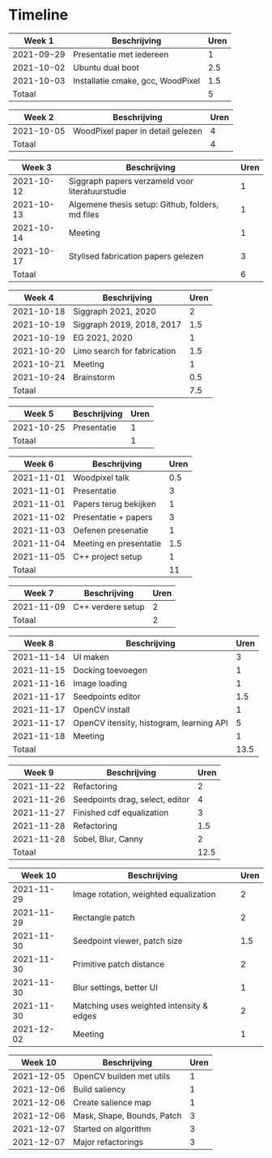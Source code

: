# Timeline

| Week 1     | Beschrijving                      | Uren |
| ---------- | --------------------------------- | ---- |
| 2021-09-29 | Presentatie met iedereen          | 1    |
| 2021-10-02 | Ubuntu dual boot                  | 2.5  |
| 2021-10-03 | Installatie cmake, gcc, WoodPixel | 1.5  |
| Totaal     |                                   | 5    |

| Week 2     | Beschrijving                      | Uren |
| ---------- | --------------------------------- | ---- |
| 2021-10-05 | WoodPixel paper in detail gelezen | 4    |
| Totaal     |                                   | 4    |

| Week 3     | Beschrijving                                     | Uren |
| ---------- | ------------------------------------------------ | ---- |
| 2021-10-12 | Siggraph papers verzameld voor literatuurstudie  | 1    |
| 2021-10-13 | Algemene thesis setup: Github, folders, md files | 1    |
| 2021-10-14 | Meeting                                          | 1    |
| 2021-10-17 | Stylised fabrication papers gelezen              | 3    |
| Totaal     |                                                  | 6    |

| Week 4     | Beschrijving                | Uren |
| ---------- | --------------------------- | ---- |
| 2021-10-18 | Siggraph 2021, 2020         | 2    |
| 2021-10-19 | Siggraph 2019, 2018, 2017   | 1.5  |
| 2021-10-19 | EG 2021, 2020               | 1    |
| 2021-10-20 | Limo search for fabrication | 1.5  |
| 2021-10-21 | Meeting                     | 1    |
| 2021-10-24 | Brainstorm                  | 0.5  |
| Totaal     |                             | 7.5  | 

| Week 5     | Beschrijving | Uren |
| ---------- | ------------ | ---- |
| 2021-10-25 | Presentatie  | 1    |
| Totaal     |              | 1    |  

| Week 6     | Beschrijving           | Uren |
| ---------- | ---------------------- | ---- |
| 2021-11-01 | Woodpixel talk         | 0.5  |
| 2021-11-01 | Presentatie            | 3    |
| 2021-11-01 | Papers terug bekijken  | 1    |
| 2021-11-02 | Presentatie + papers   | 3    |
| 2021-11-03 | Oefenen presenatie     | 1    |
| 2021-11-04 | Meeting en presentatie | 1.5  |
| 2021-11-05 | C++ project setup      | 1    |
| Totaal     |                        | 11   | 

| Week 7     | Beschrijving      | Uren |
| ---------- | ----------------- | ---- |
| 2021-11-09 | C++ verdere setup | 2    |
| Totaal     |                   | 2    |

| Week 8     | Beschrijving                             | Uren |
| ---------- | ---------------------------------------- | ---- |
| 2021-11-14 | UI maken                                 | 3    |
| 2021-11-15 | Docking toevoegen                        | 1    |
| 2021-11-16 | Image loading                            | 1    |
| 2021-11-17 | Seedpoints editor                        | 1.5  |
| 2021-11-17 | OpenCV install                           | 1    |
| 2021-11-17 | OpenCV itensity, histogram, learning API | 5    |
| 2021-11-18 | Meeting                                  | 1    |
| Totaal     |                                          | 13.5 | 

| Week 9     | Beschrijving                    | Uren |
| ---------- | ------------------------------- | ---- |
| 2021-11-22 | Refactoring                     | 2    |
| 2021-11-26 | Seedpoints drag, select, editor | 4    |
| 2021-11-27 | Finished cdf equalization       | 3    |
| 2021-11-28 | Refactoring                     | 1.5  |
| 2021-11-28 | Sobel, Blur, Canny              | 2    |
| Totaal     |                                 | 12.5 |

| Week 10    | Beschrijving                             | Uren |
| ---------- | ---------------------------------------- | ---- |
| 2021-11-29 | Image rotation, weighted equalization    | 2    |
| 2021-11-29 | Rectangle patch                          | 2    |
| 2021-11-30 | Seedpoint viewer, patch size             | 1.5  |
| 2021-11-30 | Primitive patch distance                 | 2    |
| 2021-11-30 | Blur settings, better UI                 | 1    |
| 2021-11-30 | Matching uses weighted intensity & edges | 2    |
| 2021-12-02 | Meeting                                  | 1    |

| Week 10    | Beschrijving               | Uren |
| ---------- | -------------------------- | ---- |
| 2021-12-05 | OpenCV builden met utils   | 1    |
| 2021-12-06 | Build saliency             | 1    |
| 2021-12-06 | Create salience map        | 1    |
| 2021-12-06 | Mask, Shape, Bounds, Patch | 3    |
| 2021-12-07 | Started on algorithm       | 3    |
| 2021-12-07 | Major refactorings         | 3    | 
